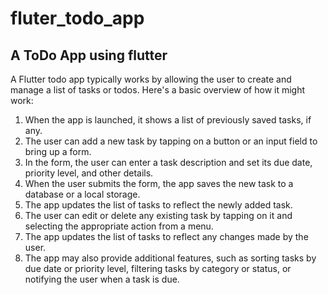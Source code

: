 # fluter_todo_app
A ToDo App using flutter 
-------------
A Flutter todo app typically works by allowing the user to create and manage a list of tasks or todos. Here's a basic overview of how it might work:

1. When the app is launched, it shows a list of previously saved tasks, if any.
2. The user can add a new task by tapping on a button or an input field to bring up a form.
3. In the form, the user can enter a task description and set its due date, priority level, and other details.
4. When the user submits the form, the app saves the new task to a database or a local storage.
5. The app updates the list of tasks to reflect the newly added task.
6. The user can edit or delete any existing task by tapping on it and selecting the appropriate action from a menu.
7. The app updates the list of tasks to reflect any changes made by the user.
8. The app may also provide additional features, such as sorting tasks by due date or priority level, filtering tasks by category or status, or notifying the user when a task is due.
